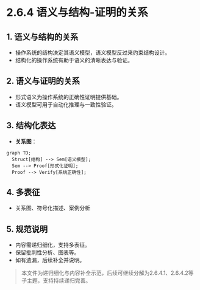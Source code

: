 # 2.6.4 语义与结构-证明的关系

## 1. 语义与结构的关系

- 操作系统的结构决定其语义模型，语义模型反过来约束结构设计。
- 结构化的操作系统有助于语义的清晰表达与验证。

## 2. 语义与证明的关系

- 形式语义为操作系统的正确性证明提供基础。
- 语义模型可用于自动化推理与一致性验证。

## 3. 结构化表达

- **关系图**：

```mermaid
graph TD;
  Struct[结构] --> Sem[语义模型];
  Sem --> Proof[形式化证明];
  Proof --> Verify[系统正确性];
```

## 4. 多表征

- 关系图、符号化描述、案例分析

## 5. 规范说明

- 内容需递归细化，支持多表征。
- 保留批判性分析、图表等。
- 如有遗漏，后续补全并说明。

> 本文件为递归细化与内容补全示范，后续可继续分解为2.6.4.1、2.6.4.2等子主题，支持持续递归完善。
